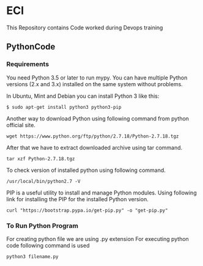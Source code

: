 # ECI

This  Repository contains Code worked during Devops training

PythonCode
------------

### Requirements

You need Python 3.5 or later to run mypy.  You can have multiple Python
versions (2.x and 3.x) installed on the same system without problems.

In Ubuntu, Mint and Debian you can install Python 3 like this:

    $ sudo apt-get install python3 python3-pip

Another way to download Python using following command from python official site.
    
    wget https://www.python.org/ftp/python/2.7.18/Python-2.7.18.tgz
    
After that we have to extract downloaded archive using tar command.
     
    tar xzf Python-2.7.18.tgz
    
To check version of installed python using following command.
    
    /usr/local/bin/python2.7 -V
    
PIP is a useful utility to install and manage Python modules. Using following link for installing the PIP for the installed Python version.

    curl "https://bootstrap.pypa.io/get-pip.py" -o "get-pip.py"
    
### To Run Python Program
    
For creating python file we are using .py extension 
For executing python code following command is used
    
    python3 filename.py
